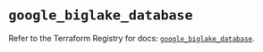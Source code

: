 # `google_biglake_database`

Refer to the Terraform Registry for docs: [`google_biglake_database`](https://registry.terraform.io/providers/hashicorp/google-beta/6.35.0/docs/resources/google_biglake_database).

